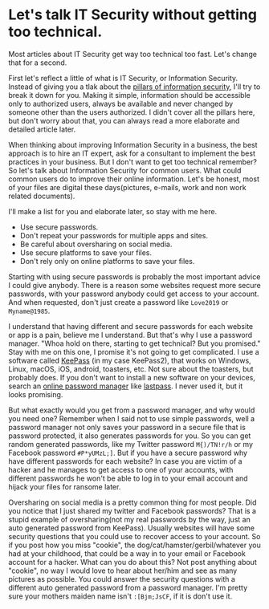 # Let's talk IT Security without getting too technical.

Most articles about IT Security get way too technical too fast. Let's change that for a second.

First let's reflect a little of what is IT Security, or Information Security. Instead of giving you a tlak about the [pillars of information security](https://www.siaonline.org/what-are-the-5-pillars-of-information-security/), I'll try to break it down for you. Making it simple, information should be accessible only to authorized users, always be available and never changed by someone other than the users authorized. I didn't cover all the pillars here, but don't worry about that, you can always read a more elaborate and detailed article later.

When thinking about improving Information Security in a business, the best approach is to hire an IT expert, ask for a consultant to implement the best practices in your business. But I don't want to get too technical remember? So let's talk about Information Security for common users. What could common users do to improve their online information. Let's be honest, most of your files are digital these days(pictures, e-mails, work and non work related documents).

I'll make a list for you and elaborate later, so stay with me here.

* Use secure passwords.
* Don't repeat your passwords for multiple apps and sites.
* Be careful about oversharing on social media.
* Use secure platforms to save your files.
* Don't rely only on online platforms to save your files.

Starting with using secure passwords is probably the most important advice I could give anybody. There is a reason some websites request more secure passwords, with your password anybody could get access to your account. And when requested, don't just create a password like `Love2019` or `Myname@1985`.

I understand that having different and secure passwords for each website or app is a pain, believe me I understand. But that's why I use a password manager. "Whoa hold on there, starting to get technical? But you promised." Stay with me on this one, I promise it's not going to get complicated. I use a software called [KeePass](https://keepass.info/) (in my case KeePass2), that works on Windows, Linux, macOS, iOS, android, toasters, etc. Not sure about the toasters, but probably does. If you don't want to install a new software on your devices, search an [online password manager](https://duckduckgo.com/?q=online+password+manager&t=lm&atb=v1-1&ia=web) like [lastpass](https://www.lastpass.com/pricing). I never used it, but it looks promising.

But what exactly would you get from a password manager, and why would you need one? Remember when I said not to use simple passwords, well a password manager not only saves your password in a secure file that is password protected, it also generates passwords for you. So you can get random generated passwords, like my Twitter password `M{)/TN!r/h` or my Facebook password `#P*yUMzL;]`. But if you have a secure password why have different passwords for each website? In case you are victim of a hacker and he manages to get access to one of your accounts, with different passwords he won't be able to log in to your email account and hijack your files for ransome later.

Oversharing on social media is a pretty common thing for most people. Did you notice that I just shared my twitter and Facebook passwords? That is a stupid example of oversharing(not my real passwords by the way, just an auto generated password from KeePass). Usually websites will have some security questions that you could use to recover access to your account. So if you post how you miss "cookie", the dog/cat/hamster/gerbil/whatever you had at your childhood, that could be a way in to your email or Facebook account for a hacker. What can you do about this? Not post anything about "cookie", no way I would love to hear about her/him and see as many pictures as possible. You could answer the security questions with a different auto generated password from a password manager. I'm pretty sure your mothers maiden name isn't `:[Bjm;JsCF`, if it is don't use it.
